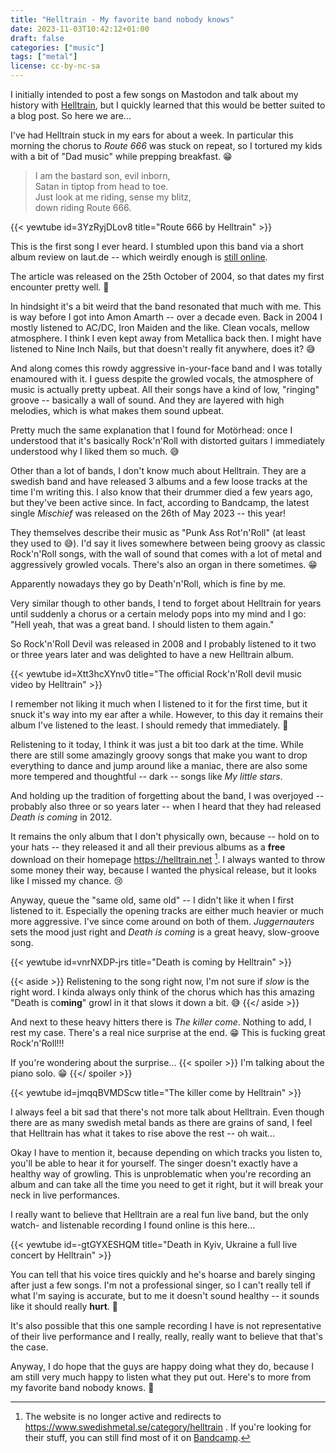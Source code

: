 ```yaml
---
title: "Helltrain - My favorite band nobody knows"
date: 2023-11-03T10:42:12+01:00
draft: false
categories: ["music"]
tags: ["metal"]
license: cc-by-nc-sa
---
```


I initially intended to post a few songs on Mastodon and talk about my history with [Helltrain](https://helltrain.bandcamp.com), but I quickly learned that this would be better suited to a blog post. So here we are...

I've had Helltrain stuck in my ears for about a week. In particular this morning the chorus to _Route 666_ was stuck on repeat, so I tortured my kids with a bit of "Dad music" while prepping breakfast. 😁

> I am the bastard son, evil inborn,  
> Satan in tiptop from head to toe.  
> Just look at me riding, sense my blitz,  
> down riding Route 666.

{{< yewtube id=3YzRyjDLov8 title="Route 666 by Helltrain" >}}

This is the first song I ever heard. I stumbled upon this band via a short album review on laut.de -- which weirdly enough is [still online](https://laut.de/Helltrain/Alben/Route-666-7364).

The article was released on the 25th October of 2004, so that dates my first encounter pretty well. 🤣

In hindsight it's a bit weird that the band resonated that much with me. This is way before I got into Amon Amarth -- over a decade even. Back in 2004 I mostly listened to AC/DC, Iron Maiden and the like. Clean vocals, mellow atmosphere. I think I even kept away from Metallica back then. I might have listened to Nine Inch Nails, but that doesn't really fit anywhere, does it? 😅

And along comes this rowdy aggressive in-your-face band and I was totally enamoured with it. I guess despite the growled vocals, the atmosphere of music is actually pretty upbeat. All their songs have a kind of low, "ringing" groove -- basically a wall of sound. And they are layered with high melodies, which is what makes them sound upbeat.

Pretty much the same explanation that I found for Motörhead: once I understood that it's basically Rock'n'Roll with distorted guitars I immediately understood why I liked them so much. 😅

Other than a lot of bands, I don't know much about Helltrain. They are a swedish band and have released 3 albums and a few loose tracks at the time I'm writing this. I also know that their drummer died a few years ago, but they've been active since. In fact, according to Bandcamp, the latest single _Mischief_ was released on the 26th of May 2023 -- this year!

They themselves describe their music as "Punk Ass Rot'n'Roll" (at least they used to 😅). I'd say it lives somewhere between being groovy as classic Rock'n'Roll songs, with the wall of sound that comes with a lot of metal and aggressively growled vocals. There's also an organ in there sometimes. 😁

Apparently nowadays they go by Death'n'Roll, which is fine by me.

Very similar though to other bands, I tend to forget about Helltrain for years until suddenly a chorus or a certain melody pops into my mind and I go: "Hell yeah, that was a great band. I should listen to them again."

So Rock'n'Roll Devil was released in 2008 and I probably listened to it two or three years later and was delighted to have a new Helltrain album.

{{< yewtube id=Xtt3hcXYnv0 title="The official Rock'n'Roll devil music video by Helltrain" >}}

I remember not liking it much when I listened to it for the first time, but it snuck it's way into my ear after a while. However, to this day it remains their album I've listened to the least. I should remedy that immediately. 🤣

Relistening to it today, I think it was just a bit too dark at the time. While there are still some amazingly groovy songs that make you want to drop everything to dance and jump around like a maniac, there are also some more tempered and thoughtful -- dark -- songs like _My little stars_.

And holding up the tradition of forgetting about the band, I was overjoyed -- probably also three or so years later -- when I heard that they had released _Death is coming_ in 2012.

It remains the only album that I don't physically own, because -- hold on to your hats -- they released it and all their previous albums as a **free** download on their homepage https://helltrain.net [^website-redirect]. I always wanted to throw some money their way, because I wanted the physical release, but it looks like I missed my chance. 😢

Anyway, queue the "same old, same old" -- I didn't like it when I first listened to it. Especially the opening tracks are either much heavier or much more aggressive. I've since come around on both of them. _Juggernauters_ sets the mood just right and _Death is coming_ is a great heavy, slow-groove song.

{{< yewtube id=vnrNXDP-jrs title="Death is coming by Helltrain" >}}

{{< aside >}}
Relistening to the song right now, I'm not sure if _slow_ is the right word. I kinda always only think of the chorus which has this amazing "Death is co**ming**" growl in it that slows it down a bit. 😅
{{</ aside >}}

And next to these heavy hitters there is _The killer come_. Nothing to add, I rest my case. There's a real nice surprise at the end. 😁 This is fucking great Rock'n'Roll!!!

If you're wondering about the surprise...
{{< spoiler >}}
I'm talking about the piano solo. 😁
{{</ spoiler >}}

{{< yewtube id=jmqqBVMDScw title="The killer come by Helltrain" >}}

I always feel a bit sad that there's not more talk about Helltrain. Even though there are as many swedish metal bands as there are grains of sand, I feel that Helltrain has what it takes to rise above the rest -- oh wait...

Okay I have to mention it, because depending on which tracks you listen to, you'll be able to hear it for yourself. The singer doesn't exactly have a healthy way of growling. This is unproblematic when you're recording an album and can take all the time you need to get it right, but it will break your neck in live performances.

I really want to believe that Helltrain are a real fun live band, but the only watch- and listenable recording I found online is this here...

{{< yewtube id=-gtGYXESHQM title="Death in Kyiv, Ukraine a full live concert by Helltrain" >}}

You can tell that his voice tires quickly and he's hoarse and barely singing after just a few songs. I'm not a professional singer, so I can't really tell if what I'm saying is accurate, but to me it doesn't sound healthy -- it sounds like it should really **hurt**. 😬

It's also possible that this one sample recording I have is not representative of their live performance and I really, really, really want to believe that that's the case.

Anyway, I do hope that the guys are happy doing what they do, because I am still very much happy to listen what they put out. Here's to more from my favorite band nobody knows. 🍻

[^website-redirect]: The website is no longer active and redirects to https://www.swedishmetal.se/category/helltrain . If you're looking for their stuff, you can still find most of it on [Bandcamp](https://helltrain.bandcamp.com).
